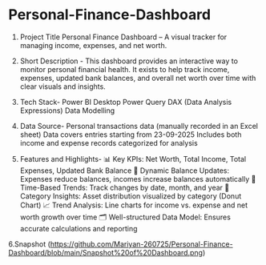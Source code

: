 # Personal-Finance-Dashboard
1. Project Title
Personal Finance Dashboard – A visual tracker for managing income, expenses, and net worth.

2. Short Description -
This dashboard provides an interactive way to monitor personal financial health.
It exists to help track income, expenses, updated bank balances, and overall net worth over time with clear visuals and insights.

3. Tech Stack-
Power BI Desktop
Power Query
DAX (Data Analysis Expressions)
Data Modelling

4. Data Source-
Personal transactions data (manually recorded in an Excel sheet)
Data covers entries starting from 23-09-2025
Includes both income and expense records categorized for analysis

5. Features and Highlights-
📊 Key KPIs: Net Worth, Total Income, Total Expenses, Updated Bank Balance
🔄 Dynamic Balance Updates: Expenses reduce balances, incomes increase balances automatically
📅 Time-Based Trends: Track changes by date, month, and year
🥧 Category Insights: Asset distribution visualized by category (Donut Chart)
📈 Trend Analysis: Line charts for income vs. expense and net worth growth over time
🗂 Well-structured Data Model: Ensures accurate calculations and reporting

6.Snapshot
(https://github.com/Mariyan-260725/Personal-Finance-Dashboard/blob/main/Snapshot%20of%20Dashboard.png)
